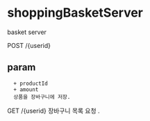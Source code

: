 # shoppingBasketServer
basket server

POST  /{userid} 
## param 
      + productId
      + amount
      상품을 장바구니에 저장.
      
GET   /{userid}
      장바구니 목록 요청 .
